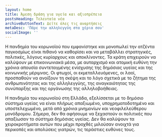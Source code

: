 ```yaml
---
layout: home
title: Άμεση δράση για υγεία και αξιοπρέπεια
postsHeading: Τελευταία νέα
archiveButtonText: Δείτε όλες τις αναρτήσεις
metaDesc: 'Πάρε την αλληλεγγύη στα χέρια σου'
socialImage: ''
---
```


Η πανδημία του κορωνοϊού που εμφανίστηκε και μονοπωλεί την ατζέντα παγκοσμίως είναι πιθανό να καθορίσει και να μεταβάλλει στρατηγικές, πολιτικές, λόγους κυρίαρχους και αποκλίνοντες. Τα κράτη επιχειρούν να καλύψουν με επικοινωνιακά μέσα, με αυταρχισμό και ατομική ευθύνη την χρόνια απουσία συντεταγμένης ενίσχυσης της δημόσιας υγείας και της κοινωνικής μέριμνας. Οι φτωχοί, οι εκμεταλλευόμενες, οι λαοί, προσπαθούν να ανοίξουν τη σκέψη και το λόγο σχετικά με το ζήτημα της ανθρωπινότητας και της αλληλεγγύης, της αναγκαιότητας της συνύπαρξης και της οργάνωσης της αλληλοβοήθειας.

Η πανδημία του κορωνοϊού στη Ελλάδα, εξελίσσεται με το δημόσιο σύστημα υγείας να είναι πλήρως απαξιωμένο, υποχρηματοδοτημένο και υποστελεχωμένο, μετά από χρόνια μνημονίων και νεοφιλελεύθερου μονόδρομου. Σήμερα, δεν θα αφήσουμε να ξεχαστούν οι πολιτικές που απαξίωσαν το σύστημα δημόσιας υγείας. Δεν θα καλύψουν τα χειροκροτήματα αυτών που μέχρι προχθές μιλούσαν ανοιχτά για περικοπές και απολύσεις γιατρών, τις τεράστιες ευθύνες τους.